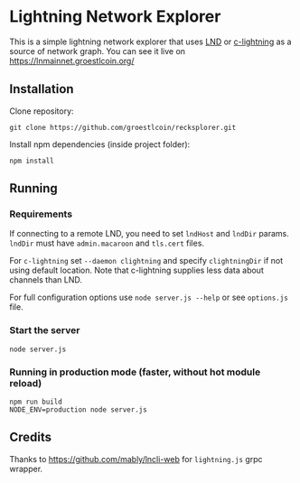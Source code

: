# Lightning Network Explorer

This is a simple lightning network explorer that uses [LND](https://github.com/groestlcoin/lnd) or [c-lightning](https://github.com/groestlcoin/lightning) as a source of network graph. You can see it live on https://lnmainnet.groestlcoin.org/

## Installation

Clone repository:

```
git clone https://github.com/groestlcoin/recksplorer.git
```

Install npm dependencies (inside project folder):

```
npm install
```

## Running

### Requirements

If connecting to a remote LND, you need to set `lndHost` and `lndDir` params. `lndDir` must have `admin.macaroon` and `tls.cert` files.

For `c-lightning` set `--daemon clightning` and specify `clightningDir` if not using default location. Note that c-lightning supplies less data about channels than LND.

For full configuration options use `node server.js --help` or see `options.js` file.

### Start the server

```
node server.js
```

### Running in production mode (faster, without hot module reload)

```
npm run build
NODE_ENV=production node server.js
```

## Credits

Thanks to https://github.com/mably/lncli-web for `lightning.js` grpc wrapper.
